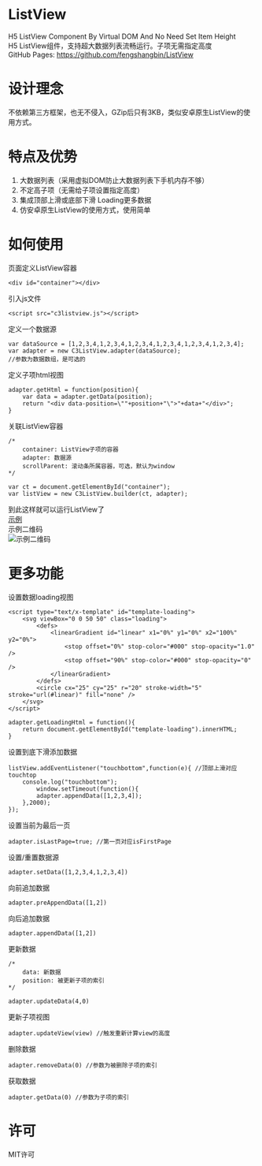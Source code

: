 #  ListView
H5 ListView Component By Virtual DOM And No Need Set Item Height  
H5 ListView组件，支持超大数据列表流畅运行。子项无需指定高度  
GitHub Pages: https://github.com/fengshangbin/ListView
#  设计理念
不依赖第三方框架，也无不侵入，GZip后只有3KB，类似安卓原生ListView的使用方式。
#  特点及优势
1. 大数据列表（采用虚拟DOM防止大数据列表下手机内存不够）
2. 不定高子项（无需给子项设置指定高度）
3. 集成顶部上滑或底部下滑 Loading更多数据
4. 仿安卓原生ListView的使用方式，使用简单
#  如何使用
页面定义ListView容器
```
<div id="container"></div>
```
引入js文件
```
<script src="c3listview.js"></script>
```
定义一个数据源
```
var dataSource = [1,2,3,4,1,2,3,4,1,2,3,4,1,2,3,4,1,2,3,4,1,2,3,4];
var adapter = new C3ListView.adapter(dataSource);
//参数为数据数组，是可选的
```
定义子项html视图
```
adapter.getHtml = function(position){
    var data = adapter.getData(position);
    return "<div data-position=\""+position+"\">"+data+"</div>";
}
```
关联ListView容器
```
/*
    container: ListView子项的容器
    adapter: 数据源
    scrollParent: 滚动条所属容器，可选，默认为window
*/

var ct = document.getElementById("container");
var listView = new C3ListView.builder(ct, adapter);
```
到此这样就可以运行ListView了  
[示例](http://htmlpreview.github.io/?https://github.com/fengshangbin/ListView/blob/master/examples/list-scroll-window.html)  
示例二维码  
![示例二维码](https://raw.githubusercontent.com/fengshangbin/ListView/master/be1c35d704b66028c9660d97c4373d87.png)
# 更多功能
设置数据loading视图
```
<script type="text/x-template" id="template-loading">
	<svg viewBox="0 0 50 50" class="loading">
		<defs>
			<linearGradient id="linear" x1="0%" y1="0%" x2="100%" y2="0%">
				<stop offset="0%" stop-color="#000" stop-opacity="1.0" />
				<stop offset="90%" stop-color="#000" stop-opacity="0" />
			</linearGradient>
		</defs>
		<circle cx="25" cy="25" r="20" stroke-width="5" stroke="url(#linear)" fill="none" />
	</svg>
</script>

adapter.getLoadingHtml = function(){
	return document.getElementById("template-loading").innerHTML;
}
```
设置到底下滑添加数据
```
listView.addEventListener("touchbottom",function(e){ //顶部上滑对应touchtop
	console.log("touchbottom");
		window.setTimeout(function(){
		adapter.appendData([1,2,3,4]);
	},2000);
});
```
设置当前为最后一页
```
adapter.isLastPage=true; //第一页对应isFirstPage
```
设置/重置数据源
```
adapter.setData([1,2,3,4,1,2,3,4])
```
向前追加数据
```
adapter.preAppendData([1,2])
```
向后追加数据
```
adapter.appendData([1,2])
```
更新数据
```
/*
	data: 新数据
	position: 被更新子项的索引
*/

adapter.updateData(4,0)
```
更新子项视图
```
adapter.updateView(view) //触发重新计算view的高度
```
删除数据
```
adapter.removeData(0) //参数为被删除子项的索引
```
获取数据
```
adapter.getData(0) //参数为子项的索引
```
# 许可
MIT许可